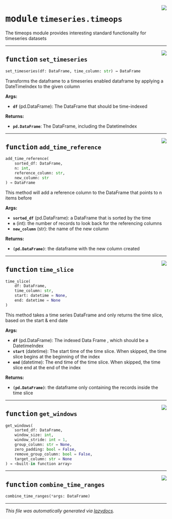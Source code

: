 <!-- markdownlint-disable -->

<a href="../../arcus/ml/timeseries/timeops.py#L0"><img align="right" style="float:right;" src="https://img.shields.io/badge/-source-cccccc?style=flat-square"></a>

# <kbd>module</kbd> `timeseries.timeops`
The timeops module provides interesting standard functionality for timeseries datasets 


---

<a href="../../arcus/ml/timeseries/timeops.py#L10"><img align="right" style="float:right;" src="https://img.shields.io/badge/-source-cccccc?style=flat-square"></a>

## <kbd>function</kbd> `set_timeseries`

```python
set_timeseries(df: DataFrame, time_column: str) → DataFrame
```

Transforms the dataframe to a timeseries enabled dataframe by applying a DateTimeIndex to the given column 



**Args:**
 
 - <b>`df`</b> (pd.DataFrame):  The DataFrame that should be time-indexed 



**Returns:**
 
 - <b>`pd.DataFrame`</b>:  The DataFrame, including the DatetimeIndex 


---

<a href="../../arcus/ml/timeseries/timeops.py#L25"><img align="right" style="float:right;" src="https://img.shields.io/badge/-source-cccccc?style=flat-square"></a>

## <kbd>function</kbd> `add_time_reference`

```python
add_time_reference(
    sorted_df: DataFrame,
    n: int,
    reference_column: str,
    new_column: str
) → DataFrame
```

This method will add a reference column to the DataFrame that points to n items before 

**Args:**
 
 - <b>`sorted_df`</b> (pd.DataFrame):  a DataFrame that is sorted by the time 
 - <b>`n`</b> (int):  the number of records to look back for the referencing columns 
 - <b>`new_column`</b> (str):  the name of the new column 

**Returns:**
 
 - <b>`(pd.DataFrame)`</b>:  the dataframe with the new column created 


---

<a href="../../arcus/ml/timeseries/timeops.py#L37"><img align="right" style="float:right;" src="https://img.shields.io/badge/-source-cccccc?style=flat-square"></a>

## <kbd>function</kbd> `time_slice`

```python
time_slice(
    df: DataFrame,
    time_column: str,
    start: datetime = None,
    end: datetime = None
)
```

This method takes a time series DataFrame and only returns the time slice, based on the start & end date 

**Args:**
 
 - <b>`df`</b> (pd.DataFrame):  The indexed Data Frame , which should be a DatetimeIndex 
 - <b>`start`</b> (datetime):  The start time of the time slice.  When skipped, the time slice begins at the beginning of the index 
 - <b>`end`</b> (datetime):  The end time of the time slice.  When skipped, the time slice end at the end of the index 

**Returns:**
 
 - <b>`(pd.DataFrame)`</b>:  the dataframe only containing the records inside the time slice 


---

<a href="../../arcus/ml/timeseries/timeops.py#L52"><img align="right" style="float:right;" src="https://img.shields.io/badge/-source-cccccc?style=flat-square"></a>

## <kbd>function</kbd> `get_windows`

```python
get_windows(
    sorted_df: DataFrame,
    window_size: int,
    window_stride: int = 1,
    group_column: str = None,
    zero_padding: bool = False,
    remove_group_column: bool = False,
    target_column: str = None
) → <built-in function array>
```






---

<a href="../../arcus/ml/timeseries/timeops.py#L119"><img align="right" style="float:right;" src="https://img.shields.io/badge/-source-cccccc?style=flat-square"></a>

## <kbd>function</kbd> `combine_time_ranges`

```python
combine_time_ranges(*args: DataFrame)
```








---

_This file was automatically generated via [lazydocs](https://github.com/ml-tooling/lazydocs)._
